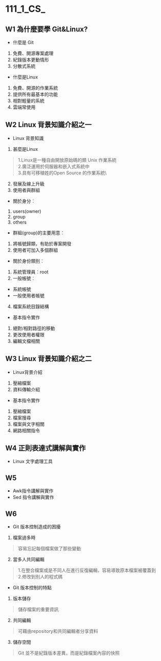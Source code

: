 # **111_1_CS_**
## W1 為什麼要學 Git&Linux?
 + 什麼是 Git
 1. 免費、開源專案處理
 2. 紀錄版本更動情形
 3. 分散式系統
 + 什麼是Linux
 1. 免費、開源的作業系統
 2. 提供所有最基本的功能
 3. 相對輕量的系統
 4. 雲端常使用
## W2 Linux 背景知識介紹之一
 + Linux 背景知識
 1. 甚麼是Linux
  >1.Linux是一種自由開放原始碼的類 Unix 作業系統\
  >2.廣泛運用於伺服器和嵌入式系統中\
  >3.具有可移植姓的Open Source 的作業系統\
   
 2. 發展及線上升級
 3. 使用者與群組
  + 關於身分︰
  1. users(owner)
  2. group
  3. others
  + 群組(group)的主要用意︰
  1. 將帳號歸類，有助於專案開發
  2. 使用者可加入多個群組
  + 關於身份類別︰
  1. 系統管理員︰root
  2. 一般帳號︰
   * 系統帳號
   * 一般使用者帳號
 4. 檔案系統目錄結構
 + 基本指令實作
 1. 絕對/相對路徑的移動
 2. 更改使用者權限
 3. 編輯文檔相關
## W3 Linux 背景知識介紹之二
 + Linux背景介紹
 1. 壓縮檔案
 2. 資料傳輸介紹
 + 基本指令實作
 1. 壓縮檔案
 2. 檔案搜尋
 3. 檔案與文字相關
 4. 網路相關指令
## W4 正則表達式講解與實作
 + Linux 文字處理工具

## W5 
 + Awk指令講解與實作
 + Sed 指令講解與實作
## W6
 + Git 版本控制造成的困擾
 1. 檔案過多時
 >  容易忘記每個檔案做了那些變動
 2. 當多人共同編輯
  >1.在整合檔案或是不同人在進行反復編輯，容易導致原本檔案被覆蓋到    
   2.修改到別人的程式碼
 + Git 版本控制的特點
 1. 版本儲存
 >  儲存檔案的重要資訊
 2. 共同編輯
 >  可藉由repository和共同編輯者分享資料
 3. 儲存空間
 >  Git 並不是紀錄版本差異，而是紀錄檔案內容的快照
